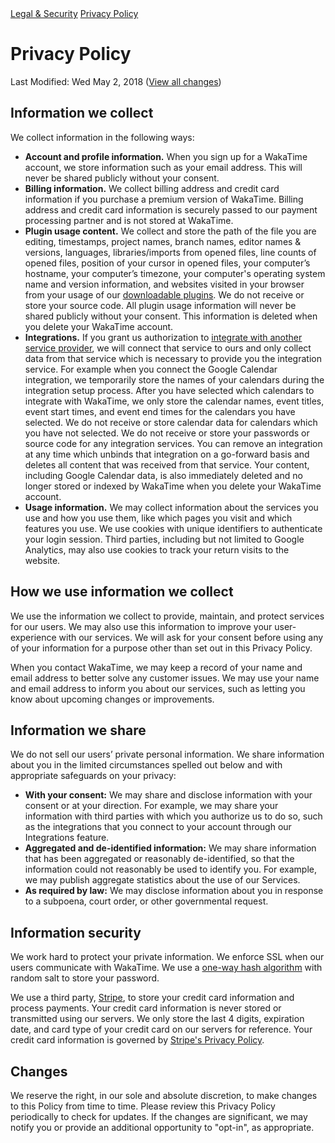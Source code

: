 <div class="legal-nav">
  <a href="/legal">Legal & Security</a> <a href="./privacy-policy">Privacy Policy</a>
</div>

# Privacy Policy

<span class="text-muted">Last Modified: Wed May 2, 2018</span>
([View all changes][changes])

## Information we collect

We collect information in the following ways:

* **Account and profile information.** When you sign up for a WakaTime account,
  we store information such as your email address. This will never be shared
  publicly without your consent.
* **Billing information.** We collect billing address and credit card
  information if you purchase a premium version of WakaTime. Billing address
  and credit card information is securely passed to our payment processing
  partner and is not stored at WakaTime.
* **Plugin usage content.** We collect and store the path of the file you are
  editing, timestamps, project names, branch names, editor names &amp;
  versions, languages, libraries/imports from opened files, line counts of
  opened files, position of your cursor in opened files, your computer’s
  hostname, your computer’s timezone, your computer's operating system name and
  version information, and websites visited in your browser from your usage of
  our [downloadable plugins][editors]. We do not receive or store your source
  code. All plugin usage information will never be shared publicly without your
  consent. This information is deleted when you delete your WakaTime account.
* **Integrations.** If you grant us authorization to
  [integrate with another service provider][integrations], we will connect that
  service to ours and only collect data from that service which is necessary
  to provide you the integration service. For example when you connect the
  Google Calendar integration, we temporarily store the names of your calendars
  during the integration setup process. After you have selected which calendars
  to integrate with WakaTime, we only store the calendar names, event titles,
  event start times, and event end times for the calendars you have selected.
  We do not receive or store calendar data for calendars which you have not
  selected. We do not receive or store your passwords or source code for any
  integration services. You can remove an integration at any time which unbinds
  that integration on a go-forward basis and deletes all content that was
  received from that service. Your content, including Google Calendar data, is
  also immediately deleted and no longer stored or indexed by WakaTime when you
  delete your WakaTime account.
* **Usage information.** We may collect information about the services you use
  and how you use them, like which pages you visit and which features you use.
  We use cookies with unique identifiers to authenticate your login session.
  Third parties, including but not limited to Google Analytics, may also use
  cookies to track your return visits to the website.

## How we use information we collect

We use the information we collect to provide, maintain, and protect services
for our users. We may also use this information to improve your
user-experience with our services.
We will ask for your consent before using any of your information for a
purpose other than set out in this Privacy Policy.

When you contact WakaTime, we may keep a record of your name and email address
to better solve any customer issues.
We may use your name and email address to inform you about our services, such
as letting you know about upcoming changes or improvements.

## Information we share

We do not sell our users’ private personal information. We share information
about you in the limited circumstances spelled out below and with appropriate
safeguards on your privacy:

* **With your consent:** We may share and disclose information with your
  consent or at your direction. For example, we may share your information with
  third parties with which you authorize us to do so, such as the integrations
  that you connect to your account through our Integrations feature.
* **Aggregated and de-identified information:** We may share information that
  has been aggregated or reasonably de-identified, so that the information
  could not reasonably be used to identify you. For example, we may publish
  aggregate statistics about the use of our Services.
* **As required by law:** We may disclose information about you in response to
  a subpoena, court order, or other governmental request.

## Information security

We work hard to protect your private information. We enforce SSL when our users
communicate with WakaTime. We use a [one-way hash algorithm][bcrypt] with
random salt to store your password.

We use a third party, [Stripe][stripe], to store your credit card information
and process payments. Your credit card information is never stored or
transmitted using our servers. We only store the last 4 digits, expiration
date, and card type of your credit card on our servers for reference. Your
credit card information is governed by
[Stripe's Privacy Policy][stripe privacy].

## Changes

We reserve the right, in our sole and absolute discretion, to make changes to
this Policy from time to time. Please review this Privacy Policy periodically
to check for updates. If the changes are significant, we may notify you or
provide an additional opportunity to "opt-in", as appropriate.


[changes]: https://github.com/wakatime/legal/commits/master/privacy.md
[integrations]: https://wakatime.com/integrations
[editors]: https://wakatime.com/editors
[bcrypt]: https://en.wikipedia.org/wiki/Bcrypt
[stripe]: https://stripe.com
[stripe privacy]: https://stripe.com/us/privacy
